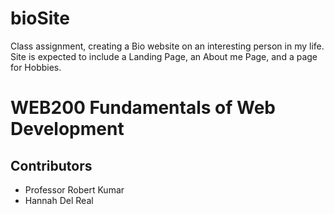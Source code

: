 # bioSite
Class assignment, creating a Bio website on an interesting person in my life. Site is expected to include a Landing Page, an About me Page, and a page for Hobbies. 
# WEB200 Fundamentals of Web Development
## Contributors
* Professor Robert Kumar 
* Hannah Del Real
